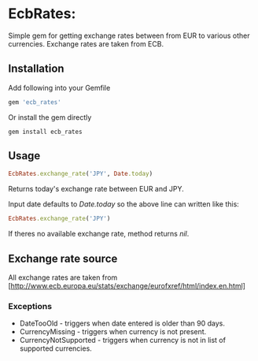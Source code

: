 

# EcbRates:

Simple gem for getting exchange rates between from EUR to various other currencies.
Exchange rates are taken from ECB.

## Installation

Add following into your Gemfile

```ruby
gem 'ecb_rates'
```

Or install the gem directly

```
gem install ecb_rates
```

## Usage

```ruby
EcbRates.exchange_rate('JPY', Date.today)
```

Returns today's exchange rate between EUR and JPY.

Input date defaults to *Date.today* so the above line can written like this:

```ruby
EcbRates.exchange_rate('JPY')
```

If theres no available exchange rate, method returns *nil*.

## Exchange rate source

All exchange rates are taken from [http://www.ecb.europa.eu/stats/exchange/eurofxref/html/index.en.html]

### Exceptions
* DateTooOld - triggers when date entered is older than 90 days.
* CurrencyMissing - triggers when currency is not present.
* CurrencyNotSupported - triggers when currency is not in list of supported
currencies.
